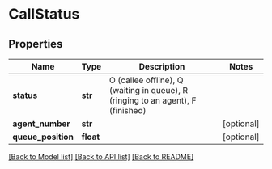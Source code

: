 # CallStatus

## Properties
Name | Type | Description | Notes
------------ | ------------- | ------------- | -------------
**status** | **str** | O (callee offline), Q (waiting in queue), R (ringing to an agent), F (finished) | 
**agent_number** | **str** |  | [optional] 
**queue_position** | **float** |  | [optional] 

[[Back to Model list]](../README.md#documentation-for-models) [[Back to API list]](../README.md#documentation-for-api-endpoints) [[Back to README]](../README.md)



